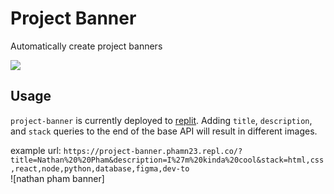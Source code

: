 # Project Banner
Automatically create project banners

![](https://project-banner.phamn23.repl.co/?title=Project%20Banner&description=Automatically%20create%20project%20banners&stack=node,figma)

## Usage
`project-banner` is currently deployed to [replit](https://project-banner.phamn23.repl.co). Adding `title`, `description`, and `stack` queries to the end of the base API will result in different images. 

example url: `https://project-banner.phamn23.repl.co/?title=Nathan%20%20Pham&description=I%27m%20kinda%20cool&stack=html,css,react,node,python,database,figma,dev-to`  
![nathan pham banner]